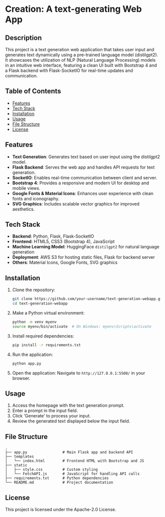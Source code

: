 # Creation: A text-generating Web App

## Description
This project is a text generation web application that takes user input and generates text dynamically using a pre-trained language model (distilgpt2). It showcases the utilization of NLP (Natural Language Processing) models in an intuitive web interface, featuring a clean UI built with Bootstrap 4 and a Flask backend with Flask-SocketIO for real-time updates and communication.

## Table of Contents
- [Features](#features)
- [Tech Stack](#tech-stack)
- [Installation](#installation)
- [Usage](#usage)
- [File Structure](#file-structure)
- [License](#license)

## Features
- **Text Generation**: Generates text based on user input using the distilgpt2 model.
- **Flask Backend**: Serves the web app and handles API requests for text generation.
- **SocketIO**: Enables real-time communication between client and server.
- **Bootstrap 4**: Provides a responsive and modern UI for desktop and mobile views.
- **Google Fonts & Material Icons**: Enhances user experience with clean fonts and iconography.
- **SVG Graphics**: Includes scalable vector graphics for improved aesthetics.

## Tech Stack
- **Backend**: Python, Flask, Flask-SocketIO
- **Frontend**: HTML5, CSS3 (Bootstrap 4), JavaScript
- **Machine Learning Model**: HuggingFace `distilgpt2` for natural language generation
- **Deployment**: AWS S3 for hosting static files, Flask for backend server
- **Others**: Material Icons, Google Fonts, SVG graphics

## Installation
1. Clone the repository:
   ```bash
   git clone https://github.com/your-username/text-generation-webapp.git
   cd text-generation-webapp
   ```

2. Make a Python virtual environment:
   ```bash
   python -m venv myenv
   source myenv/bin/activate  # On Windows: myenv\Scripts\activate
   ```

3. Install required dependencies:
   ```bash
   pip install -r requirements.txt
   ```

4. Run the application:
   ```bash
   python app.py
   ```

5. Open the application:
   Navigate to `http://127.0.0.1:5500/` in your browser.

## Usage
1. Access the homepage with the text generation prompt.
2. Enter a prompt in the input field.
3. Click 'Generate' to process your input.
4. Review the generated text displayed below the input field.

## File Structure
```
.
├── app.py                # Main Flask app and backend API
├── templates
│   └── index.html        # Frontend HTML with Bootstrap and JS
├── static
│   ├── style.css         # Custom styling
│   └── FetchAPI.js       # JavaScript for handling API calls
├── requirements.txt      # Python dependencies
└── README.md             # Project documentation
```

## License
This project is licensed under the Apache-2.0 License.
